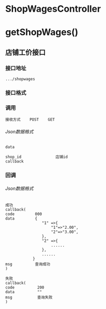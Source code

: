 # ShopWagesController #
# getShopWages()
## 店铺工价接口

### 接口地址

```
.../shopwages
```

### 接口格式
### 调用

```
接收方式    POST    GET
```
###### Json数据格式
```
data

shop_id               店铺id
callback                
```

### 回调
###### Json数据格式

```
成功
callback(
code         000
data         {
                "1" =>{
                    "1"=>"2.00",
                    "2"=>"3.00",
                },
                "2" =>{
                    ......
                },
                ......
            }
msg          查询成功
)
```

```
失败
callback(
code          200
data          ""
msg           查询失败
)
```